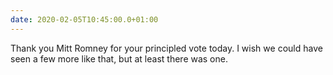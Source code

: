 ```yaml
---
date: 2020-02-05T10:45:00.0+01:00
---
```


Thank you Mitt Romney for your principled vote today. I wish we could have seen a few more like that, but at least there was one.